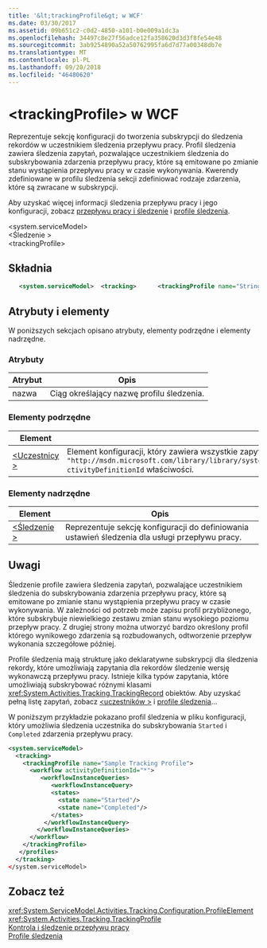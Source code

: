 ```yaml
---
title: '&lt;trackingProfile&gt; w WCF'
ms.date: 03/30/2017
ms.assetid: 09b651c2-c0d2-4850-a101-b0e009a1dc3a
ms.openlocfilehash: 34497c8e27f56adce12fa358620d3d3f8fe54e48
ms.sourcegitcommit: 3ab9254890a52a50762995fa6d7d77a00348db7e
ms.translationtype: MT
ms.contentlocale: pl-PL
ms.lasthandoff: 09/20/2018
ms.locfileid: "46480620"
---
```

# <a name="lttrackingprofilegt-of-wcf"></a>&lt;trackingProfile&gt; w WCF
Reprezentuje sekcję konfiguracji do tworzenia subskrypcji do śledzenia rekordów w uczestnikiem śledzenia przepływu pracy. Profil śledzenia zawiera śledzenia zapytań, pozwalające uczestnikiem śledzenia do subskrybowania zdarzenia przepływu pracy, które są emitowane po zmianie stanu wystąpienia przepływu pracy w czasie wykonywania. Kwerendy zdefiniowane w profilu śledzenia sekcji zdefiniować rodzaje zdarzenia, które są zwracane w subskrypcji.  
  
 Aby uzyskać więcej informacji śledzenia przepływu pracy i jego konfiguracji, zobacz [przepływu pracy i śledzenie](../../../../../docs/framework/windows-workflow-foundation/workflow-tracking-and-tracing.md) i [profile śledzenia](../../../../../docs/framework/windows-workflow-foundation/tracking-profiles.md).  
  
 \<system.serviceModel>  
\<Śledzenie >  
\<trackingProfile>  
  
## <a name="syntax"></a>Składnia  
  
```xml
   <system.serviceModel>  <tracking>      <trackingProfile name="String">      <workflow activityDefinitionId="String">          <activityScheduledQueries>             <activityScheduledQuery activityName="String"                 childActivityName="String"/>          </activityScheduledQueries>             <activityStateQuery activityName="String" />                <arguments>                   <argument name="String"/>                </arguments>                <states>                   <state name="String"/>                </states>                <variables>                   <variable name="String"/>                </variables>          </activityStateQueries>          <bookmarkResumptionQueries>             <bookmarkResumptionQuery name="String" />          </bookmarkResumptionQueries>          <cancelRequestQueries>             <cancelRequestQuery activityName="String"                 childActivityName="String"/>          </cancelRequestQueries>          <customTrackingQueries>             <customTrackingQuery activityName="String"                 name="String"/>          </customTrackingQueries>          <faultPropagationQueries>             <faultPropagationQuery activityName="String"                 faultHandlerActivityName="String"/>          </faultPropagationQueries>         <workflowInstanceQueries>            <workflowInstanceQuery>              <states>                 <state name="String"/>              </states>          </workflowInstanceQuery>        </workflowInstanceQueries>      </workflow>    </trackingProfile>           </profiles>  </tracking></system.serviceModel>    
```  
  
## <a name="attributes-and-elements"></a>Atrybuty i elementy  
 W poniższych sekcjach opisano atrybuty, elementy podrzędne i elementy nadrzędne.  
  
### <a name="attributes"></a>Atrybuty  
  
|Atrybut|Opis|  
|---------------|-----------------|  
|nazwa|Ciąg określający nazwę profilu śledzenia.|  
  
### <a name="child-elements"></a>Elementy podrzędne  
  
|Element|Opis|  
|-------------|-----------------|  
|[\<Uczestnicy >](../../../../../docs/framework/configure-apps/file-schema/windows-workflow-foundation/participants.md)|Element konfiguracji, który zawiera wszystkie zapytania dla określonego przepływu pracy identyfikowane przez `a HYPERLINK "http://msdn.microsoft.com/library/library/system.servicemodel.activities.tracking.configuration.profileworkflowelement.activitydefinitionid(VS.100).aspx" ctivityDefinitionId` właściwości.|  
  
### <a name="parent-elements"></a>Elementy nadrzędne  
  
|Element|Opis|  
|-------------|-----------------|  
|[\<Śledzenie >](../../../../../docs/framework/configure-apps/file-schema/windows-workflow-foundation/tracking.md)|Reprezentuje sekcję konfiguracji do definiowania ustawień śledzenia dla usługi przepływu pracy.|  
  
## <a name="remarks"></a>Uwagi  
 Śledzenie profile zawiera śledzenia zapytań, pozwalające uczestnikiem śledzenia do subskrybowania zdarzenia przepływu pracy, które są emitowane po zmianie stanu wystąpienia przepływu pracy w czasie wykonywania. W zależności od potrzeb może zapisu profil przybliżonego, które subskrybuje niewielkiego zestawu zmian stanu wysokiego poziomu przepływ pracy. Z drugiej strony można utworzyć bardzo określony profil którego wynikowego zdarzenia są rozbudowanych, odtworzenie przepływ wykonania szczegółowe później.  
  
 Profile śledzenia mają strukturę jako deklaratywne subskrypcji dla śledzenia rekordy, które umożliwiają zapytania dla rekordów śledzenie wersję wykonawczą przepływu pracy. Istnieje kilka typów zapytania, które umożliwiają subskrybować różnymi klasami <xref:System.Activities.Tracking.TrackingRecord> obiektów. Aby uzyskać pełną listę zapytań, zobacz [ \<uczestników >](../../../../../docs/framework/configure-apps/file-schema/windows-workflow-foundation/participants.md) i [profile śledzenia](../../../../../docs/framework/windows-workflow-foundation/tracking-profiles.md)...  
  
 W poniższym przykładzie pokazano profil śledzenia w pliku konfiguracji, który umożliwia śledzenia uczestnika do subskrybowania `Started` i `Completed` zdarzenia przepływu pracy.  
  
```xml  
<system.serviceModel>  
  <tracking>    
    <trackingProfile name="Sample Tracking Profile">  
      <workflow activityDefinitionId="*">  
         <workflowInstanceQueries>  
            <workflowInstanceQuery>  
            <states>  
              <state name="Started"/>  
              <state name="Completed"/>  
            </states>  
          </workflowInstanceQuery>  
        </workflowInstanceQueries>  
      </workflow>  
    </trackingProfile>          
   </profiles>  
  </tracking>  
</system.serviceModel>  
```  
  
## <a name="see-also"></a>Zobacz też  
 <xref:System.ServiceModel.Activities.Tracking.Configuration.ProfileElement>  
 <xref:System.Activities.Tracking.TrackingProfile>  
 [Kontrola i śledzenie przepływu pracy](../../../../../docs/framework/windows-workflow-foundation/workflow-tracking-and-tracing.md)  
 [Profile śledzenia](../../../../../docs/framework/windows-workflow-foundation/tracking-profiles.md)
